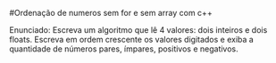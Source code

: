 #Ordenação de numeros sem for e sem array com c++

Enunciado:
Escreva um algoritmo que lê 4 valores: dois inteiros e dois floats. Escreva em ordem
crescente os valores digitados e exiba a quantidade de números pares, ímpares, positivos e negativos.
